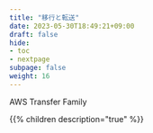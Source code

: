 ```yaml
---
title: "移行と転送"
date: 2023-05-30T18:49:21+09:00
draft: false
hide:
- toc
- nextpage
subpage: false
weight: 16
---
```


AWS Transfer Family

<!--more-->

{{% children description="true"   %}}